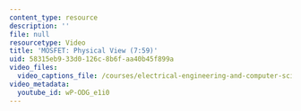 ```yaml
---
content_type: resource
description: ''
file: null
resourcetype: Video
title: 'MOSFET: Physical View (7:59)'
uid: 58315eb9-33d0-126c-8b6f-aa40b45f899a
video_files:
  video_captions_file: /courses/electrical-engineering-and-computer-science/6-004-computation-structures-spring-2017/c3/c3s2/mosfet-physical-view-7-59-/wP-ODG_e1i0.vtt
video_metadata:
  youtube_id: wP-ODG_e1i0
---
```

